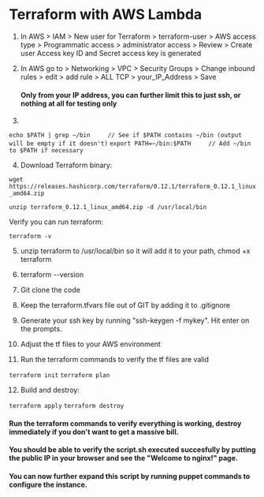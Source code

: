 # Terraform with AWS Lambda

1) In AWS > IAM > New user for Terraform > terraform-user > AWS access type > Programmatic access > administrator access > Review > Create user
Access key ID and Secret access key is generated

2) In AWS go to > Networking > VPC > Security Groups > Change inbound rules > edit > add rule > ALL TCP > your_IP_Address > Save
   #### Only from your IP address, you can further limit this to just ssh, or nothing at all for testing only

3) 
`echo $PATH | grep ~/bin     // See if $PATH contains ~/bin (output will be empty if it doesn't)` 
`export PATH=~/bin:$PATH     // Add ~/bin to $PATH if necessary`

4) Download Terraform binary:

`wget https://releases.hashicorp.com/terraform/0.12.1/terraform_0.12.1_linux_amd64.zip`

`unzip terraform_0.12.1_linux_amd64.zip -d /usr/local/bin`

Verify you can run terraform:

`terraform -v`

5) unzip terraform to /usr/local/bin so it will add it to your path, chmod +x terraform

6) terraform --version

7) Git clone the code

8) Keep the terraform.tfvars file out of GIT by adding it to .gitignore

9) Generate your ssh key by running "ssh-keygen -f mykey". Hit enter on the prompts.

10) Adjust the tf files to your AWS environment

11) Run the terraform commands to verify the tf files are valid

`terraform init`
`terraform plan`

12) Build and destroy:

`terraform apply`
`terraform destroy`


#### Run the terraform commands to verify everything is working, destroy immediately if you don't want to get a massive bill.

#### You should be able to verify the script.sh executed succesfully by putting the public IP in your browser and see the "Welcome to nginx!" page.

#### You can now further expand this script by running puppet commands to configure the instance.
